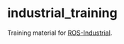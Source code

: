 industrial_training
===================

Training material for [ROS-Industrial](http://aeswiki.datasys.swri.edu/rositraining/indigo/Exercises).


```
